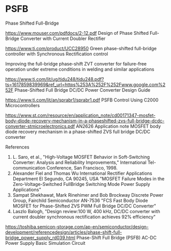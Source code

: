 # PSFB
Phase Shifted Full-Bridge


https://www.mouser.com/pdfdocs/2-12.pdf
Design of Phase Shifted Full-Bridge
Converter with Current Doubler Rectifier 



https://www.ti.com/product/UCC28950
Green phase-shifted full-bridge controller with Synchronous Rectification control



Improving the full-bridge phase-shift ZVT converter for failure-free operation under extreme conditions in welding and similar applications






https://www.ti.com/lit/ug/tidu248/tidu248.pdf?ts=1617859839969&ref_url=https%253A%252F%252Fwww.google.com%252F
Phase-Shifted Full Bridge DC/DC Power Converter Design
Guide


https://www.ti.com/lit/an/sprabr1/sprabr1.pdf
PSFB Control Using C2000 Microcontrollers


https://www.st.com/resource/en/application_note/cd00171347-mosfet-body-diode-recovery-mechanism-in-a-phaseshifted-zvs-full-bridge-dcdc-converter-stmicroelectronics.pdf
AN2626
Application note
MOSFET body diode recovery mechanism in a phase-shifted
ZVS full bridge DC/DC converter

References
1. L. Saro, et al., "High-Voltage MOSFET Behavior in Soft-Switching Converter: Analysis
and Reliability Improvements," International Tel-communication Conference, San
Francisco, 1998.
2. Alexander Fiel and Thomas Wu International Rectifier Applications Department El
Segundo, CA 90245, USA "MOSFET Failure Modes in the Zero-Voltage-Switched FullBridge Switching Mode Power Supply Applications"
3. Sampat Shekhawat, Mark Rinehimer and Bob Brockway Discrete Power Group,
Fairchild Semiconductor AN-7536 "FCS Fast Body Diode MOSFET for Phase-Shifted
ZVS PWM Full Bridge DC/DC Converter"
4. Laszlo Balogh, "Design review:100 W, 400 kHz, DC/DC converter with current doubler
synchronous rectification achieves 92% efficiency"



https://toshiba.semicon-storage.com/ap-en/semiconductor/design-development/referencedesign/articles/phase-shift-full-bridge_power_supply_rd039.html
Phase-Shift Full Bridge (PSFB) AC-DC Power Supply Basic Simulation Circuit


